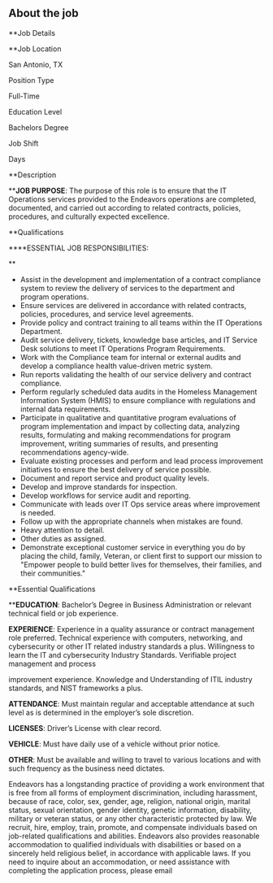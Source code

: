 ## About the job

**Job Details  
  
**Job Location  
  
San Antonio, TX  
  
Position Type  
  
Full-Time  
  
Education Level  
  
Bachelors Degree  
  
Job Shift  
  
Days  
  
**Description  
  
****JOB PURPOSE**: The purpose of this role is to ensure that the IT Operations services provided to the Endeavors operations are completed, documented, and carried out according to related contracts, policies, procedures, and culturally expected excellence.  
  
**Qualifications  
  
****ESSENTIAL JOB RESPONSIBILITIES:  
  
**

- Assist in the development and implementation of a contract compliance system to review the delivery of services to the department and program operations.
- Ensure services are delivered in accordance with related contracts, policies, procedures, and service level agreements.
- Provide policy and contract training to all teams within the IT Operations Department.
- Audit service delivery, tickets, knowledge base articles, and IT Service Desk solutions to meet IT Operations Program Requirements.
- Work with the Compliance team for internal or external audits and develop a compliance health value-driven metric system.
- Run reports validating the health of our service delivery and contract compliance.
- Perform regularly scheduled data audits in the Homeless Management Information System (HMIS) to ensure compliance with regulations and internal data requirements.
- Participate in qualitative and quantitative program evaluations of program implementation and impact by collecting data, analyzing results, formulating and making recommendations for program improvement, writing summaries of results, and presenting recommendations agency-wide.
- Evaluate existing processes and perform and lead process improvement initiatives to ensure the best delivery of service possible.
- Document and report service and product quality levels.
- Develop and improve standards for inspection.
- Develop workflows for service audit and reporting.
- Communicate with leads over IT Ops service areas where improvement is needed.
- Follow up with the appropriate channels when mistakes are found.
- Heavy attention to detail.
- Other duties as assigned.
- Demonstrate exceptional customer service in everything you do by placing the child, family, Veteran, or client first to support our mission to "Empower people to build better lives for themselves, their families, and their communities."
      
    

**Essential Qualifications  
  
****EDUCATION**: Bachelor’s Degree in Business Administration or relevant technical field or job experience.  
  
**EXPERIENCE**: Experience in a quality assurance or contract management role preferred. Technical experience with computers, networking, and cybersecurity or other IT related industry standards a plus. Willingness to learn the IT and cybersecurity Industry Standards. Verifiable project management and process  
  
improvement experience. Knowledge and Understanding of ITIL industry standards, and NIST frameworks a plus.  
  
**ATTENDANCE**: Must maintain regular and acceptable attendance at such level as is determined in the employer’s sole discretion.  
  
**LICENSES**: Driver’s License with clear record.  
  
**VEHICLE**: Must have daily use of a vehicle without prior notice.  
  
**OTHER**: Must be available and willing to travel to various locations and with such frequency as the business need dictates.  
  
Endeavors has a longstanding practice of providing a work environment that is free from all forms of employment discrimination, including harassment, because of race, color, sex, gender, age, religion, national origin, marital status, sexual orientation, gender identity, genetic information, disability, military or veteran status, or any other characteristic protected by law. We recruit, hire, employ, train, promote, and compensate individuals based on job-related qualifications and abilities. Endeavors also provides reasonable accommodation to qualified individuals with disabilities or based on a sincerely held religious belief, in accordance with applicable laws. If you need to inquire about an accommodation, or need assistance with completing the application process, please email